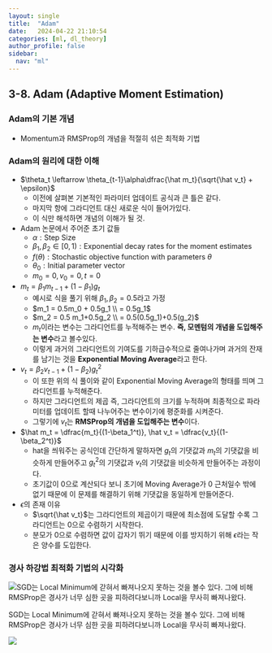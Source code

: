 ```yaml
---
layout: single
title:  "Adam"
date:   2024-04-22 21:10:54 
categories: [ml, dl_theory]
author_profile: false
sidebar:
  nav: "ml"
---
```

## 3-8. Adam (Adaptive Moment Estimation)

### Adam의 기본 개념

- Momentum과 RMSProp의 개념을 적절히 섞은 최적화 기법

### Adam의 원리에 대한 이해

- $\theta_t \leftarrow \theta_{t-1}\alpha\dfrac{\hat m_t}{\sqrt{\hat v_t} + \epsilon}$
    - 이전에 살펴본 기본적인 파라미터 업데이트 공식과 큰 틀은 같다.
    - 마지막 항에 그라디언트 대신 새로운 식이 들어가있다.
    - 이 식만 해석하면 개념의 이해가 될 것.
- Adam 논문에서 주어준 초기 값들
    - $\alpha : \text{Step Size}$
    - $\beta_1,\beta_2 \in [0,1) : \text{Exponential decay rates for the moment estimates}$
    - $f(\theta) : \text{Stochastic objective function with parameters }\theta$
    - $\theta_0 : \text{Initial parameter vector}$
    - $m_0 = 0, v_0 = 0, t = 0$
- $m_t = \beta_1m_{t-1}+(1-\beta_1)g_t$
    - 예시로 식을 풀기 위해 $\beta_1,\beta_2=0.5$라고 가정
    - $m_1 = 0.5m_0 + 0.5g_1 \\ = 0.5g_1$
    - $m_2 = 0.5 m_1+0.5g_2 \\ = 0.5(0.5g_1)+0.5(g_2)$
    - $m_t$이라는 변수는 그라디언트를 누적해주는 변수. **즉, 모멘텀의 개념을 도입해주는 변수**라고 볼수있다.
    - 이렇게 과거의 그라디언트의 기여도를 기하급수적으로 줄여나가며 과거의 잔재를 남기는 것을 **Exponential Moving Average**라고 한다.
- $v_t = \beta_2v_{t-1}+(1-\beta_2)g_t^2$
    - 이 또한 위의 식 풀이와 같이 Exponential Moving Average의 형태를 띄며 그라디언트를 누적해준다.
    - 하지만 그라디언트의 제곱 즉, 그라디언트의 크기를 누적하며 최종적으로 파라미터를 업데이트 할때 나누어주는 변수이기에 평준화를 시켜준다.
    - 그렇기에 $v_t$는 **RMSProp의 개념을 도입해주는 변수**이다.
- $\hat m_t = \dfrac{m_t}{(1-\beta_1^t)}, \hat v_t = \dfrac{v_t}{(1-\beta_2^t)}$
    - hat을 씌워주는 공식인데 간단하게 말하자면 $g_t$의 기댓값과 $m_t$의 기댓값을 비슷하게 만들어주고 $g_t^2$의 기댓값과 $v_t$의 기댓값을 비슷하게 만들어주는 과정이다.
    - 초기값이 0으로 계산되다 보니 초기에 Moving Average가 0 근처일수 밖에 없기 때문에 이 문제를 해결하기 위해 기댓값을 동일하게 만들어준다.
- $\epsilon$의 존재 이유
    - $\sqrt{\hat v_t}$는 그라디언트의 제곱이기 때문에 최소점에 도달할 수록 그라디언트는 0으로 수렴하기 시작한다.
    - 분모가 0으로 수렴하면 값이 갑자기 뛰기 때문에 이를 방지하기 위해 $\epsilon$라는 작은 양수를 도입한다.

### 경사 하강법 최적화 기법의 시각화

![SGD는 Local Minimum에 갇혀서 빠져나오지 못하는 것을 볼수 있다. 그에 비해 RMSProp은 경사가 너무 심한 곳을 피하려다보니까 Local을 무사히 빠져나왔다.](https://www.ruder.io/content/images/2016/09/saddle_point_evaluation_optimizers.gif)

SGD는 Local Minimum에 갇혀서 빠져나오지 못하는 것을 볼수 있다. 그에 비해 RMSProp은 경사가 너무 심한 곳을 피하려다보니까 Local을 무사히 빠져나왔다.

![](https://www.ruder.io/content/images/2016/09/contours_evaluation_optimizers.gif)
